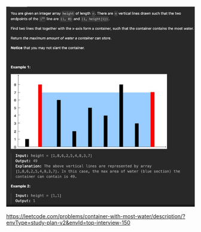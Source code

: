 ![img.png](img.png)

https://leetcode.com/problems/container-with-most-water/description/?envType=study-plan-v2&envId=top-interview-150